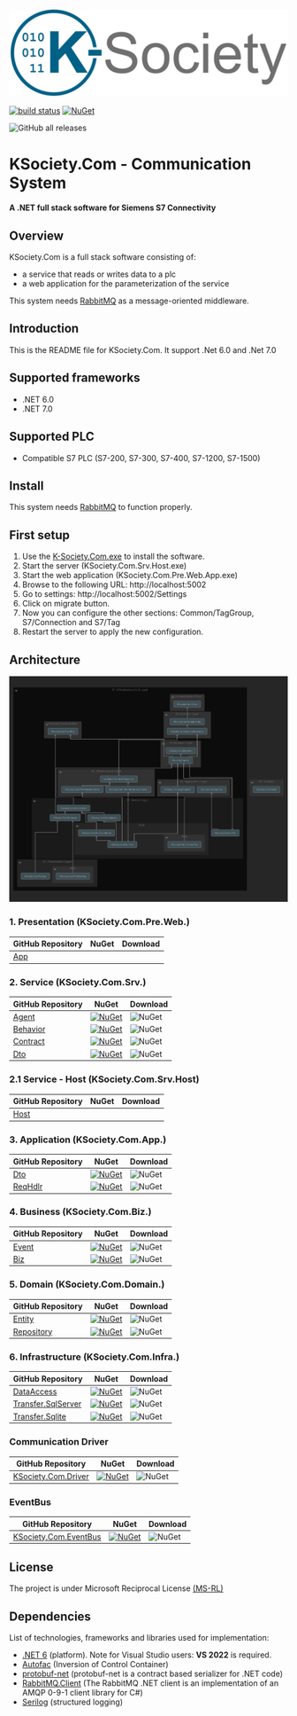 [![Logo](https://github.com/K-Society/KSociety.Com/blob/master/docs/K-Society__Logo_vs-negative.png)](https://github.com/K-Society)

[![build status](https://img.shields.io/github/actions/workflow/status/K-Society/KSociety.Com/build.yml?branch=develop)](https://github.com/K-Society/KSociety.Com/actions/workflows/build.yml?query=branch%3Adevelop) [![NuGet](https://img.shields.io/nuget/v/KSociety.Com.Driver)](https://www.nuget.org/profiles/K-Society)

![GitHub all releases](https://img.shields.io/github/downloads/K-Society/KSociety.Com/total)
# KSociety.Com - Communication System
#### A .NET full stack software for Siemens S7 Connectivity

## Overview

KSociety.Com is a full stack software consisting of:
- a service that reads or writes data to a plc
- a web application for the parameterization of the service

This system needs [RabbitMQ](https://github.com/K-Society/KSociety.RabbitMQ.Install/releases) as a message-oriented middleware.

## Introduction

This is the README file for KSociety.Com. It support .Net 6.0 and .Net 7.0

## Supported frameworks

+ .NET 6.0
+ .NET 7.0

## Supported PLC

+ Compatible S7 PLC (S7-200, S7-300, S7-400, S7-1200, S7-1500)

## Install

This system needs [RabbitMQ](https://github.com/K-Society/KSociety.RabbitMQ.Install/releases) to function properly.

## First setup

1. Use the [K-Society.Com.exe](https://github.com/K-Society/KSociety.Com/releases) to install the software.
2. Start the server (KSociety.Com.Srv.Host.exe)
3. Start the web application (KSociety.Com.Pre.Web.App.exe)
4. Browse to the following URL: http://localhost:5002
5. Go to settings: http://localhost:5002/Settings
6. Click on migrate button.
7. Now you can configure the other sections: Common/TagGroup, S7/Connection and S7/Tag
8. Restart the server to apply the new configuration.

## Architecture

![Image of Architecture](https://github.com/K-Society/KSociety.Com/blob/experimental/docs/Architecture_view_for_KSociety.Com.png)

### 1. Presentation (KSociety.Com.Pre.Web.)
| GitHub Repository | NuGet | Download |
| ------------- | ------------- | ------------- |
| [App](https://github.com/K-Society/KSociety.Com/tree/master/Src/01/01/Web/KSociety.Com.Pre.Web.App) |  |  |

### 2. Service (KSociety.Com.Srv.)
| GitHub Repository | NuGet | Download |
| ------------- | ------------- | ------------- |
| [Agent](https://github.com/K-Society/KSociety.Com/tree/master/Src/01/02/KSociety.Com.Srv.Agent) | [![NuGet](https://img.shields.io/nuget/v/KSociety.Com.Srv.Agent)](https://www.nuget.org/packages/KSociety.Com.Srv.Agent) | ![NuGet](https://img.shields.io/nuget/dt/KSociety.Com.Srv.Agent) |
| [Behavior](https://github.com/K-Society/KSociety.Com/tree/master/Src/01/02/KSociety.Com.Srv.Behavior) | [![NuGet](https://img.shields.io/nuget/v/KSociety.Com.Srv.Behavior)](https://www.nuget.org/packages/KSociety.Com.Srv.Behavior) | ![NuGet](https://img.shields.io/nuget/dt/KSociety.Com.Srv.Behavior) |
| [Contract](https://github.com/K-Society/KSociety.Com/tree/master/Src/01/02/KSociety.Com.Srv.Contract) | [![NuGet](https://img.shields.io/nuget/v/KSociety.Com.Srv.Contract)](https://www.nuget.org/packages/KSociety.Com.Srv.Contract) | ![NuGet](https://img.shields.io/nuget/dt/KSociety.Com.Srv.Contract) |
| [Dto](https://github.com/K-Society/KSociety.Com/tree/master/Src/01/02/KSociety.Com.Srv.Dto) | [![NuGet](https://img.shields.io/nuget/v/KSociety.Com.Srv.Dto)](https://www.nuget.org/packages/KSociety.Com.Srv.Dto) | ![NuGet](https://img.shields.io/nuget/dt/KSociety.Com.Srv.Dto) |

### 2.1 Service - Host (KSociety.Com.Srv.Host)

| GitHub Repository | NuGet | Download |
| ------------- | ------------- | ------------- |
| [Host](https://github.com/K-Society/KSociety.Com/tree/master/Src/01/02/Host/KSociety.Com.Srv.Host) |  |  |

### 3. Application (KSociety.Com.App.)
| GitHub Repository | NuGet | Download |
| ------------- | ------------- | ------------- |
| [Dto](https://github.com/K-Society/KSociety.Com/tree/master/Src/01/03/KSociety.Com.App.Dto) | [![NuGet](https://img.shields.io/nuget/v/KSociety.Com.App.Dto)](https://www.nuget.org/packages/KSociety.Com.App.Dto) | ![NuGet](https://img.shields.io/nuget/dt/KSociety.Com.App.Dto) |
| [ReqHdlr](https://github.com/K-Society/KSociety.Com/tree/master/Src/01/03/KSociety.Com.App.ReqHdlr) | [![NuGet](https://img.shields.io/nuget/v/KSociety.Com.App.ReqHdlr)](https://www.nuget.org/packages/KSociety.Com.App.ReqHdlr) | ![NuGet](https://img.shields.io/nuget/dt/KSociety.Com.App.ReqHdlr) |

### 4. Business (KSociety.Com.Biz.)
| GitHub Repository | NuGet | Download |
| ------------- | ------------- | ------------- |
| [Event](https://github.com/K-Society/KSociety.Com/tree/master/Src/01/04/KSociety.Com.Biz.Event) | [![NuGet](https://img.shields.io/nuget/v/KSociety.Com.Biz.Event)](https://www.nuget.org/packages/KSociety.Com.Biz.Event) | ![NuGet](https://img.shields.io/nuget/dt/KSociety.Com.Biz.Event) |
| [Biz](https://github.com/K-Society/KSociety.Com/tree/master/Src/01/04/KSociety.Com.Biz) | [![NuGet](https://img.shields.io/nuget/v/KSociety.Com.Biz)](https://www.nuget.org/packages/KSociety.Com.Biz) | ![NuGet](https://img.shields.io/nuget/dt/KSociety.Com.Biz) |

### 5. Domain (KSociety.Com.Domain.)
| GitHub Repository | NuGet | Download |
| ------------- | ------------- | ------------- |
| [Entity](https://github.com/K-Society/KSociety.Com/tree/master/Src/01/05/KSociety.Com.Domain.Entity) | [![NuGet](https://img.shields.io/nuget/v/KSociety.Com.Domain.Entity)](https://www.nuget.org/packages/KSociety.Com.Domain.Entity) | ![NuGet](https://img.shields.io/nuget/dt/KSociety.Com.Domain.Entity) |
| [Repository](https://github.com/K-Society/KSociety.Com/tree/master/Src/01/05/KSociety.Com.Domain.Repository) | [![NuGet](https://img.shields.io/nuget/v/KSociety.Com.Domain.Repository)](https://www.nuget.org/packages/KSociety.Com.Domain.Repository) | ![NuGet](https://img.shields.io/nuget/dt/KSociety.Com.Domain.Repository) |

### 6. Infrastructure (KSociety.Com.Infra.)
| GitHub Repository | NuGet | Download |
| ------------- | ------------- | ------------- |
| [DataAccess](https://github.com/K-Society/KSociety.Com/tree/master/Src/01/06/KSociety.Com.Infra.DataAccess) | [![NuGet](https://img.shields.io/nuget/v/KSociety.Com.Infra.DataAccess)](https://www.nuget.org/packages/KSociety.Com.Infra.DataAccess) | ![NuGet](https://img.shields.io/nuget/dt/KSociety.Com.Infra.DataAccess) |
| [Transfer.SqlServer](https://github.com/K-Society/KSociety.Com/tree/master/Src/01/06/KSociety.Com.Infra.Transfer.SqlServer) | [![NuGet](https://img.shields.io/nuget/v/KSociety.Com.Infra.Transfer.SqlServer)](https://www.nuget.org/packages/KSociety.Com.Infra.Transfer.SqlServer) | ![NuGet](https://img.shields.io/nuget/dt/KSociety.Com.Infra.Transfer.SqlServer) |
| [Transfer.Sqlite](https://github.com/K-Society/KSociety.Com/tree/master/Src/01/06/KSociety.Com.Infra.Transfer.Sqlite) | [![NuGet](https://img.shields.io/nuget/v/KSociety.Com.Infra.Transfer.Sqlite)](https://www.nuget.org/packages/KSociety.Com.Infra.Transfer.Sqlite) | ![NuGet](https://img.shields.io/nuget/dt/KSociety.Com.Infra.Transfer.Sqlite) |

### Communication Driver
| GitHub Repository | NuGet | Download |
| ------------- | ------------- | ------------- |
| [KSociety.Com.Driver](https://github.com/K-Society/KSociety.Com/tree/master/Src/01/Communication/KSociety.Com.Driver) | [![NuGet](https://img.shields.io/nuget/v/KSociety.Com.Driver)](https://www.nuget.org/packages/KSociety.Com.Driver) | ![NuGet](https://img.shields.io/nuget/dt/KSociety.Com.Driver) |


### EventBus
| GitHub Repository | NuGet | Download |
| ------------- | ------------- | ------------- |
| [KSociety.Com.EventBus](https://github.com/K-Society/KSociety.Com/tree/master/Src/01/KSocietyComEventBus/KSociety.Com.EventBus) | [![NuGet](https://img.shields.io/nuget/v/KSociety.Com.EventBus)](https://www.nuget.org/packages/KSociety.Com.EventBus/) | ![NuGet](https://img.shields.io/nuget/dt/KSociety.Com.EventBus) |

## License
The project is under Microsoft Reciprocal License [(MS-RL)](http://www.opensource.org/licenses/MS-RL)

## Dependencies

List of technologies, frameworks and libraries used for implementation:

- [.NET 6](https://dotnet.microsoft.com/download/dotnet/6.0) (platform). Note for Visual Studio users: **VS 2022** is required.
- [Autofac](https://autofac.org/) (Inversion of Control Container)
- [protobuf-net](https://github.com/protobuf-net/protobuf-net) (protobuf-net is a contract based serializer for .NET code)
- [RabbitMQ.Client](https://www.rabbitmq.com/dotnet.html) (The RabbitMQ .NET client is an implementation of an AMQP 0-9-1 client library for C#)
- [Serilog](https://serilog.net/) (structured logging)